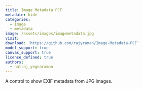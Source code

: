 ```yaml
---
title: Image Metadata PCF
metadate: hide
categories:
  - image
  - metadata
image: /assets/images/imagemetadata.jpg
visit: 
download: 'https://github.com/rajyraman/Image-Metadata-PCF'
model_support: true
canvas_support: true
license_defined: true
authors:
  - natraj_yegnaraman
---
```

A control to show EXIF metadata from JPG images.
